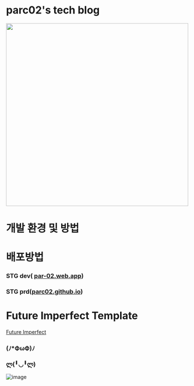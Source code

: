 # parc02's tech blog
<img src="https://github.com/parc02/parc02.github.io/assets/148880521/f48e2f7c-3686-4cdd-9ef1-d1f2aeb45333" width =500/>

# 개발 환경 및 방법

# 배포방법

### STG dev( [par-02.web.app](https://par-02.web.app/))
### STG prd([parc02.github.io](https://parc02.github.io/))




# Future Imperfect Template
[Future Imperfect](https://html5up.net/future-imperfect)

### (ﾉ*ФωФ)ﾉ     

### ლ(╹◡╹ლ)

![image](https://github.com/parc02/parc02.github.io/assets/148880521/9024c2e9-2c0d-4cde-a248-c2b01031887a)
